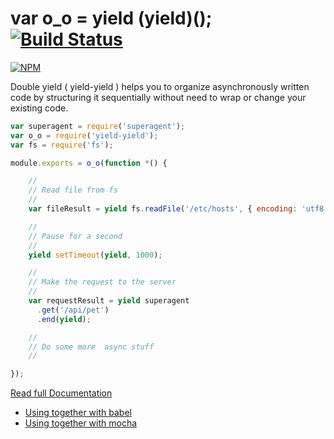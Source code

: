 # var o_o = yield (yield)(); [![Build Status](https://travis-ci.org/nemisj/yield-yield.svg?branch=master)](https://travis-ci.org/nemisj/yield-yield)

[![NPM](https://nodei.co/npm/yield-yield.png)](https://npmjs.org/package/yield-yield)

Double yield ( yield-yield ) helps you to organize asynchronously written code by structuring it sequentially without need to wrap or change your existing code.

```javascript
var superagent = require('superagent');
var o_o = require('yield-yield');
var fs = require('fs');

module.exports = o_o(function *() {

    //
    // Read file from fs
    //
    var fileResult = yield fs.readFile('/etc/hosts', { encoding: 'utf8'}, yield);

    //
    // Pause for a second
    //
    yield setTimeout(yield, 1000);

    //
    // Make the request to the server
    //
    var requestResult = yield superagent
      .get('/api/pet')
      .end(yield);

    //
    // Do some more  async stuff
    //

});
```

[Read full Documentation](https://github.com/nemisj/yield-yield/docs/README.md)

* [Using together with babel](https://github.com/nemisj/yield-yield/blob/master/docs/babel.md)
* [Using together with mocha](https://github.com/nemisj/yield-yield/blob/master/docs/mocha.md)
